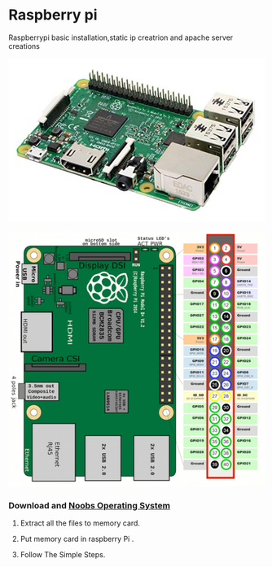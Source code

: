 # Raspberry pi
Raspberrypi basic installation,static ip creatrion and apache server creations

![RPI](https://github.com/sunnyprime/Raspberry-pi/blob/master/91zSu44%2B34L._SX569_.jpg)

![RPI_PIN](https://github.com/sunnyprime/Raspberry-pi/blob/master/oDRh4lpYwoZHHrJiQR64.png)


### Download and [Noobs Operating System](https://www.raspberrypi.org/downloads/noobs/)

1. Extract all the files to memory card.

2. Put memory card in raspberry Pi .

3. Follow The Simple Steps.


